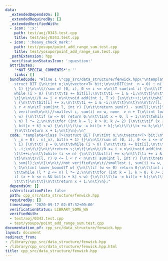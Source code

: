 ```yaml
---
data:
  _extendedDependsOn: []
  _extendedRequiredBy: []
  _extendedVerifiedWith:
  - icon: ':x:'
    path: test/aoj/0343.test.cpp
    title: test/aoj/0343.test.cpp
  - icon: ':heavy_check_mark:'
    path: test/yosupo/point_add_range_sum.test.cpp
    title: test/yosupo/point_add_range_sum.test.cpp
  _pathExtension: hpp
  _verificationStatusIcon: ':question:'
  attributes:
    '*NOT_SPECIAL_COMMENTS*': ''
    links: []
  bundledCode: "#line 1 \"cpp_src/data_structure/fenwick.hpp\"\ntemplate<class T>\n\
    struct BIT {\n\tint n;\n\tvector<T> bit;\n\n\tBIT(int _n = 0) : n(_n), bit(n +\
    \ 1) {}\n\n\t//sum of [0, i), 0 <= i <= n\n\tT sum(int i) {\n\t\tT s = 0;\n\t\t\
    while (i > 0) {\n\t\t\ts += bit[i];\n\t\t\ti -= i & -i;\n\t\t}\n\t\treturn s;\n\
    \t}\n\n\t//0 <= i < n\n\tvoid add(int i, T x) {\n\t\t++i;\n\t\twhile (i <= n)\
    \ {\n\t\t\tbit[i] += x;\n\t\t\ti += i & -i;\n\t\t}\n\t}\n\n\t//[l, r) 0 <= l <\
    \ r < n\n\tT sum(int l, int r) {\n\t\treturn sum(r) - sum(l);\n\t}\n\n\t//not\
    \ verified\n\n\t//smallest i, sum(i) >= w, none -> n + 1\n\tint lower_bound(T\
    \ w) {\n\t\tif (w <= 0) return 0;\n\t\tint x = 0, l = 1;\n\t\twhile (l * 2 <=\
    \ n) l *= 2;\n\n\t\tfor (int k = l; k > 0; k /= 2) {\n\t\t\tif (x + k <= n &&\
    \ bit[x + k] < w) {\n\t\t\t\tw -= bit[x + k];\n\t\t\t\tx += k;\n\t\t\t}\n\t\t\
    }\n\t\treturn x + 1;\n\t}\n};\n"
  code: "template<class T>\nstruct BIT {\n\tint n;\n\tvector<T> bit;\n\n\tBIT(int\
    \ _n = 0) : n(_n), bit(n + 1) {}\n\n\t//sum of [0, i), 0 <= i <= n\n\tT sum(int\
    \ i) {\n\t\tT s = 0;\n\t\twhile (i > 0) {\n\t\t\ts += bit[i];\n\t\t\ti -= i &\
    \ -i;\n\t\t}\n\t\treturn s;\n\t}\n\n\t//0 <= i < n\n\tvoid add(int i, T x) {\n\
    \t\t++i;\n\t\twhile (i <= n) {\n\t\t\tbit[i] += x;\n\t\t\ti += i & -i;\n\t\t}\n\
    \t}\n\n\t//[l, r) 0 <= l < r < n\n\tT sum(int l, int r) {\n\t\treturn sum(r) -\
    \ sum(l);\n\t}\n\n\t//not verified\n\n\t//smallest i, sum(i) >= w, none -> n +\
    \ 1\n\tint lower_bound(T w) {\n\t\tif (w <= 0) return 0;\n\t\tint x = 0, l = 1;\n\
    \t\twhile (l * 2 <= n) l *= 2;\n\n\t\tfor (int k = l; k > 0; k /= 2) {\n\t\t\t\
    if (x + k <= n && bit[x + k] < w) {\n\t\t\t\tw -= bit[x + k];\n\t\t\t\tx += k;\n\
    \t\t\t}\n\t\t}\n\t\treturn x + 1;\n\t}\n};"
  dependsOn: []
  isVerificationFile: false
  path: cpp_src/data_structure/fenwick.hpp
  requiredBy: []
  timestamp: '2020-09-17 02:07:32+09:00'
  verificationStatus: LIBRARY_SOME_WA
  verifiedWith:
  - test/aoj/0343.test.cpp
  - test/yosupo/point_add_range_sum.test.cpp
documentation_of: cpp_src/data_structure/fenwick.hpp
layout: document
redirect_from:
- /library/cpp_src/data_structure/fenwick.hpp
- /library/cpp_src/data_structure/fenwick.hpp.html
title: cpp_src/data_structure/fenwick.hpp
---
```

